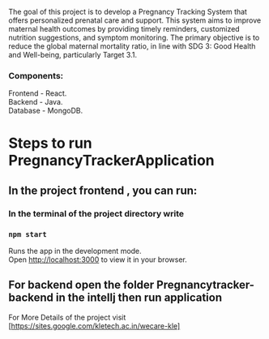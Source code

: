 The goal of this project is to develop a Pregnancy Tracking System that offers personalized prenatal care and support. This system aims to improve maternal health outcomes by providing timely reminders, customized nutrition suggestions, and symptom monitoring. The primary objective is to reduce the global maternal mortality ratio, in line with SDG 3: Good Health and Well-being, particularly Target 3.1. 

### Components:
Frontend - React.\
Backend  - Java.\
Database - MongoDB.

# Steps to run PregnancyTrackerApplication

## In the project  frontend , you can run:

### In the terminal of the project directory write

### `npm start`

Runs the app in the development mode.\
Open [http://localhost:3000](http://localhost:3000) to view it in your browser.

## For backend open the folder Pregnancytracker-backend in the intellj then run application

For More Details of the project visit [https://sites.google.com/kletech.ac.in/wecare-kle]
